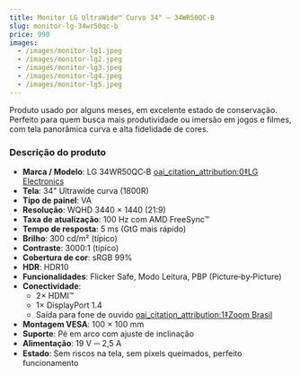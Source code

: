 ```yaml
---
title: Monitor LG UltraWide™ Curvo 34" – 34WR50QC‑B
slug: monitor-lg-34wr50qc-b
price: 990
images:
  - /images/monitor-lg1.jpeg
  - /images/monitor-lg2.jpeg
  - /images/monitor-lg3.jpeg
  - /images/monitor-lg4.jpeg
  - /images/monitor-lg5.jpeg
---
```


Produto usado por alguns meses, em excelente estado de conservação. Perfeito para quem busca mais produtividade ou imersão em jogos e filmes, com tela panorâmica curva e alta fidelidade de cores.

### Descrição do produto

- **Marca / Modelo**: LG 34WR50QC‑B  [oai_citation_attribution:0‡LG Electronics](https://www.lg.com/br/monitores/monitores-ultrawide/34wr50qc-b/?srsltid=AfmBOooT3tZsG-yvGc2_igdDvpRFMRI3yt_95sl24kHwWiDuEJrHST1D&utm_source=chatgpt.com)
- **Tela**: 34" Ultrawide curva (1800R)
- **Tipo de painel**: VA
- **Resolução**: WQHD 3440 × 1440 (21:9)
- **Taxa de atualização**: 100 Hz com AMD FreeSync™
- **Tempo de resposta**: 5 ms (GtG mais rápido)
- **Brilho**: 300 cd/m² (típico)
- **Contraste**: 3000:1 (típico)
- **Cobertura de cor**: sRGB 99%
- **HDR**: HDR10
- **Funcionalidades**: Flicker Safe, Modo Leitura, PBP (Picture‑by‑Picture)
- **Conectividade**:
  - 2× HDMI™
  - 1× DisplayPort 1.4
  - Saída para fone de ouvido  [oai_citation_attribution:1‡Zoom Brasil](https://www.zoom.com.br/monitor/monitor-va-34-curva-lg-wqhd-34wr50qc-b?utm_source=chatgpt.com)
- **Montagem VESA**: 100 × 100 mm
- **Suporte**: Pé em arco com ajuste de inclinação
- **Alimentação**: 19 V ⎓ 2,5 A
- **Estado**: Sem riscos na tela, sem pixels queimados, perfeito funcionamento
